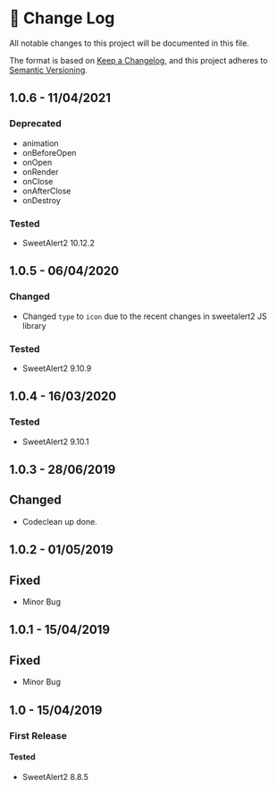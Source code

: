 # 📝  Change Log

All notable changes to this project will be documented in this file.

The format is based on [Keep a Changelog](https://keepachangelog.com/en/1.0.0/), and this project adheres to [Semantic Versioning](https://semver.org/spec/v2.0.0.html).

## 1.0.6 - 11/04/2021
### Deprecated
* animation
* onBeforeOpen
* onOpen
* onRender
* onClose
* onAfterClose
* onDestroy

### Tested
* SweetAlert2 10.12.2

## 1.0.5 - 06/04/2020
### Changed
* Changed `type` to `icon` due to the recent changes in sweetalert2 JS library
### Tested
* SweetAlert2 9.10.9

## 1.0.4 - 16/03/2020
### Tested
* SweetAlert2 9.10.1

## 1.0.3 - 28/06/2019
## Changed
* Codeclean up done.

## 1.0.2 - 01/05/2019
## Fixed
* Minor Bug

## 1.0.1 - 15/04/2019
## Fixed
* Minor Bug

## 1.0 - 15/04/2019
### First Release

#### Tested
* SweetAlert2 8.8.5


<!--
## Unreleased

## 1.0 - 01/02/2020
### Added

### Changed

### Deprecated

### Removed

### Fixed

### Security

-->
